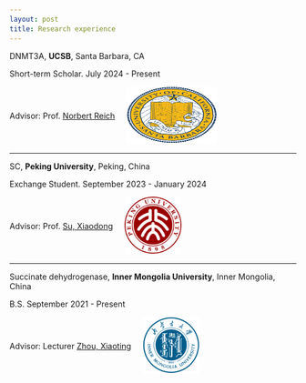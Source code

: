 ```yaml
---
layout: post
title: Research experience
---
```


DNMT3A, **UCSB**, Santa Barbara, CA

Short-term Scholar. July 2024 - Present

<div style="display: flex; align-items: center;">
  <div>
    Advisor: Prof. <a href="https://reich.chem.ucsb.edu/people/norbert-reich">Norbert Reich</a>
  </div>
  <div style="margin-left: 20px;">
    <img src="/assets/img/UCSB.png" alt="UCSB" style="width: 160px; height: 100px;">
  </div>
</div>

---

SC, **Peking University**, Peking, China

Exchange Student. September 2023 - January 2024

<div style="display: flex; align-items: center;">
  <div>
    Advisor: Prof. <a href="https://www.bio.pku.edu.cn/enhomes/news/teacher_dis/63.html">Su, Xiaodong</a>
  </div>
  <div style="margin-left: 20px;">
    <img src="/assets/img/PKU.png" alt="PKU" style="width: 100px; height: 100px;">
  </div>
</div>

---

Succinate dehydrogenase, **Inner Mongolia University**, Inner Mongolia, China

B.S. September 2021 - Present

<div style="display: flex; align-items: center;">
  <div>
    Advisor: Lecturer <a href="https://smkxxy.imu.edu.cn/info/1043/3217.htm">Zhou, Xiaoting</a>
  </div>
  <div style="margin-left: 20px;">
    <img src="/assets/img/IMU.png" alt="IMU" style="width: 100px; height: 100px;">
  </div>
</div>
